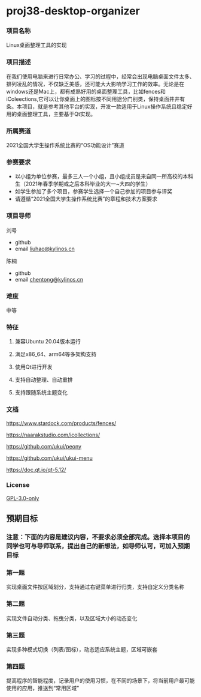 # proj38-desktop-organizer
### 项目名称
Linux桌面整理工具的实现

### 项目描述

在我们使用电脑来进行日常办公、学习的过程中，经常会出现电脑桌面文件太多、排列凌乱的情况，不仅缺乏美感，还可能大大影响学习工作的效率。无论是在windows还是Mac上，都有成熟好用的桌面整理工具，比如fences和iColeections,它可以让你桌面上的图标按不同用途分门别类，保持桌面井井有条。本项目，就是参考其他平台的实现，开发一款适用于Linux操作系统且稳定好用的桌面整理工具，主要基于Qt实现。

### 所属赛道

2021全国大学生操作系统比赛的“OS功能设计”赛道



### 参赛要求

- 以小组为单位参赛，最多三人一个小组，且小组成员是来自同一所高校的本科生（2021年春季学期或之后本科毕业的大一~大四的学生）
- 如学生参加了多个项目，参赛学生选择一个自己参加的项目参与评奖
- 请遵循“2021全国大学生操作系统比赛”的章程和技术方案要求



### 项目导师

刘号 

* github
* email [liuhao@kylinos.cn](mailto:liuhao@kylinos.cn)

陈桐

* github
* email chentong@kylinos.cn



### 难度

中等



### 特征

1. 兼容Ubuntu 20.04版本运行

2. 满足x86_64、arm64等多架构支持

3. 使用Qt进行开发

4. 支持自动整理、自动重排

5. 支持跟随系统主题变化



### 文档

https://www.stardock.com/products/fences/

https://naarakstudio.com/icollections/

https://github.com/ukui/peony

https://github.com/ukui/ukui-menu

https://doc.qt.io/qt-5.12/

### License

[GPL-3.0-only](https://opensource.org/licenses/GPL-3.0)



## 预期目标

### 注意：下面的内容是建议内容，不要求必须全部完成。选择本项目的同学也可与导师联系，提出自己的新想法，如导师认可，可加入预期目标

### 第一题

实现桌面文件按区域划分，支持通过右键菜单进行归类，支持自定义分类名称

### 第二题

实现文件自动分类、拖曳分类，以及区域大小的动态变化

### 第三题

实现多种模式切换（列表/图标），动态适应系统主题，区域可嵌套

### 第四题

提高程序的智能程度，记录用户的使用习惯，在不同的场景下，将当前用户最可能使用的应用，推送到“常用区域”